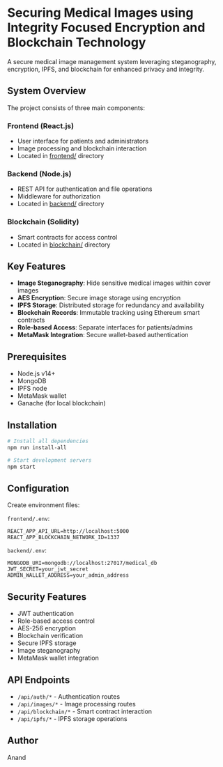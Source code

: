 # Securing Medical Images using Integrity Focused Encryption and Blockchain Technology

A secure medical image management system leveraging steganography, encryption, IPFS, and blockchain for enhanced privacy and integrity.

## System Overview

The project consists of three main components:

### Frontend (React.js)

- User interface for patients and administrators
- Image processing and blockchain interaction
- Located in [frontend/](frontend/) directory

### Backend (Node.js)

- REST API for authentication and file operations
- Middleware for authorization
- Located in [backend/](backend/) directory

### Blockchain (Solidity)

- Smart contracts for access control
- Located in [blockchain/](blockchain/) directory

## Key Features

- **Image Steganography**: Hide sensitive medical images within cover images
- **AES Encryption**: Secure image storage using encryption
- **IPFS Storage**: Distributed storage for redundancy and availability
- **Blockchain Records**: Immutable tracking using Ethereum smart contracts
- **Role-based Access**: Separate interfaces for patients/admins
- **MetaMask Integration**: Secure wallet-based authentication

## Prerequisites

- Node.js v14+
- MongoDB
- IPFS node
- MetaMask wallet
- Ganache (for local blockchain)

## Installation

```sh
# Install all dependencies
npm run install-all

# Start development servers
npm start
```

## Configuration

Create environment files:

`frontend/.env`:

```
REACT_APP_API_URL=http://localhost:5000
REACT_APP_BLOCKCHAIN_NETWORK_ID=1337
```

`backend/.env`:

```
MONGODB_URI=mongodb://localhost:27017/medical_db
JWT_SECRET=your_jwt_secret
ADMIN_WALLET_ADDRESS=your_admin_address
```

## Security Features

- JWT authentication
- Role-based access control
- AES-256 encryption
- Blockchain verification
- Secure IPFS storage
- Image steganography
- MetaMask wallet integration

## API Endpoints

- `/api/auth/*` - Authentication routes
- `/api/images/*` - Image processing routes
- `/api/blockchain/*` - Smart contract interaction
- `/api/ipfs/*` - IPFS storage operations

## Author

Anand
